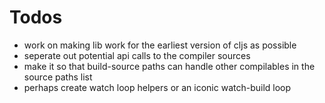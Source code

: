 # Todos

* work on making lib work for the earliest version of cljs as possible
* seperate out potential api calls to the compiler sources
* make it so that build-source paths can handle other compilables
  in the source paths list
* perhaps create watch loop helpers or an iconic watch-build loop
